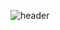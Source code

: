 ![header](https://capsule-render.vercel.app/api?type=Venom&color=auto&section=header&text=BoNa's%20repository%20%F0%9F%A4%97)
